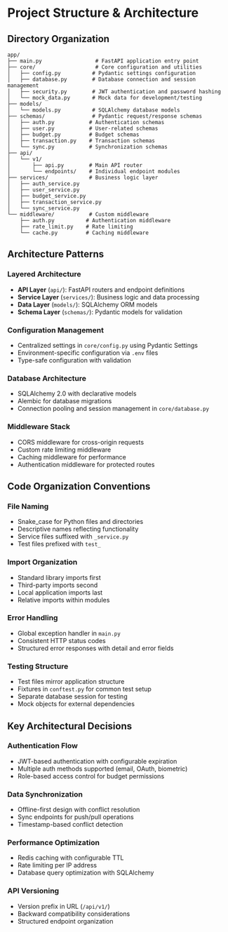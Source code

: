 # Project Structure & Architecture

## Directory Organization

```
app/
├── main.py                 # FastAPI application entry point
├── core/                   # Core configuration and utilities
│   ├── config.py          # Pydantic settings configuration
│   ├── database.py        # Database connection and session management
│   ├── security.py        # JWT authentication and password hashing
│   └── mock_data.py       # Mock data for development/testing
├── models/
│   └── models.py          # SQLAlchemy database models
├── schemas/               # Pydantic request/response schemas
│   ├── auth.py           # Authentication schemas
│   ├── user.py           # User-related schemas
│   ├── budget.py         # Budget schemas
│   ├── transaction.py    # Transaction schemas
│   └── sync.py           # Synchronization schemas
├── api/
│   └── v1/
│       ├── api.py        # Main API router
│       └── endpoints/    # Individual endpoint modules
├── services/             # Business logic layer
│   ├── auth_service.py
│   ├── user_service.py
│   ├── budget_service.py
│   ├── transaction_service.py
│   └── sync_service.py
└── middleware/           # Custom middleware
    ├── auth.py          # Authentication middleware
    ├── rate_limit.py    # Rate limiting
    └── cache.py         # Caching middleware
```

## Architecture Patterns

### Layered Architecture
- **API Layer** (`api/`): FastAPI routers and endpoint definitions
- **Service Layer** (`services/`): Business logic and data processing
- **Data Layer** (`models/`): SQLAlchemy ORM models
- **Schema Layer** (`schemas/`): Pydantic models for validation

### Configuration Management
- Centralized settings in `core/config.py` using Pydantic Settings
- Environment-specific configuration via `.env` files
- Type-safe configuration with validation

### Database Architecture
- SQLAlchemy 2.0 with declarative models
- Alembic for database migrations
- Connection pooling and session management in `core/database.py`

### Middleware Stack
- CORS middleware for cross-origin requests
- Custom rate limiting middleware
- Caching middleware for performance
- Authentication middleware for protected routes

## Code Organization Conventions

### File Naming
- Snake_case for Python files and directories
- Descriptive names reflecting functionality
- Service files suffixed with `_service.py`
- Test files prefixed with `test_`

### Import Organization
- Standard library imports first
- Third-party imports second
- Local application imports last
- Relative imports within modules

### Error Handling
- Global exception handler in `main.py`
- Consistent HTTP status codes
- Structured error responses with detail and error fields

### Testing Structure
- Test files mirror application structure
- Fixtures in `conftest.py` for common test setup
- Separate database session for testing
- Mock objects for external dependencies

## Key Architectural Decisions

### Authentication Flow
- JWT-based authentication with configurable expiration
- Multiple auth methods supported (email, OAuth, biometric)
- Role-based access control for budget permissions

### Data Synchronization
- Offline-first design with conflict resolution
- Sync endpoints for push/pull operations
- Timestamp-based conflict detection

### Performance Optimization
- Redis caching with configurable TTL
- Rate limiting per IP address
- Database query optimization with SQLAlchemy

### API Versioning
- Version prefix in URL (`/api/v1/`)
- Backward compatibility considerations
- Structured endpoint organization
